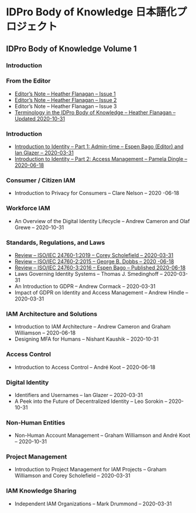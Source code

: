 # IDPro Body of Knowledge 日本語化プロジェクト

## IDPro Body of Knowledge Volume 1

### Introduction



### From the Editor
* [Editor’s Note – Heather Flanagan – Issue 1](./editors_note_issue_1.md)
* [Editor’s Note – Heather Flanagan – Issue 2](./editors_note_issue_2.md)
* Editor’s Note – Heather Flanagan – Issue 3
* [Terminology in the IDPro Body of Knowledge – Heather Flanagan – Updated 2020-10-31](./Terminology_in_the_IDPro_Body_of_Knowledge.md)

### Introduction
* [Introduction to Identity – Part 1: Admin-time – Espen Bago (Editor) and Ian Glazer – 2020-03-31](./Introduction_to_Identity_-_Part1_Admin-time.md)
* [Introduction to Identity – Part 2: Access Management – Pamela Dingle – 2020-06-18](./Introduction_to_Identity_-_Part_2_Access_Management_result.md)

### Consumer / Citizen IAM
* Introduction to Privacy for Consumers – Clare Nelson – 2020 -06-18

### Workforce IAM
* An Overview of the Digital Identity Lifecycle – Andrew Cameron and Olaf Grewe – 2020-10-31

### Standards, Regulations, and Laws
* [Review – ISO/IEC 24760-1:2019 – Corey Scholefield – 2020-03-31](./Review–ISO_IEC24760-1_2019.md)
* [Review – ISO/IEC 24760-2:2015 – George B. Dobbs – 2020 -06-18](./Review–ISO_IEC24760-2_2015.md)
* [Review – ISO/IEC 24760-3:2016 – Espen Bago – Published 2020-06-18](./Review–ISO_IEC24760-3_2016.md)
* Laws Governing Identity Systems – Thomas J. Smedinghoff – 2020-03-31
* An Introduction to GDPR – Andrew Cormack – 2020-03-31
* Impact of GDPR on Identity and Access Management – Andrew Hindle – 2020-03-31

### IAM Architecture and Solutions
* Introduction to IAM Architecture – Andrew Cameron and Graham Williamson – 2020-06-18
* Designing MFA for Humans – Nishant Kaushik – 2020-10-31

### Access Control
* Introduction to Access Control – André Koot – 2020-06-18

### Digital Identity
* Identifiers and Usernames – Ian Glazer – 2020-03-31
* A Peek into the Future of Decentralized Identity – Leo Sorokin – 2020-10-31

### Non-Human Entities
* Non-Human Account Management – Graham Williamson and André Koot – 2020-10-31

### Project Management
* Introduction to Project Management for IAM Projects – Graham Williamson and Corey Scholefield – 2020-03-31

### IAM Knowledge Sharing
* Independent IAM Organizations – Mark Drummond – 2020-03-31

